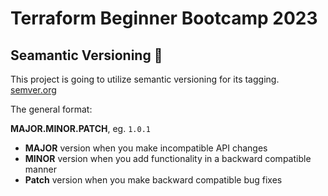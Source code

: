 # Terraform Beginner Bootcamp 2023

## Seamantic Versioning :mage:

This project is going to utilize semantic versioning for its tagging.
[semver.org](https://semver.org/)

The general format:

**MAJOR.MINOR.PATCH**, eg. `1.0.1` 

- **MAJOR** version when you make incompatible API changes
- **MINOR** version when you add functionality in a backward compatible manner
- **Patch** version when you make backward compatible bug fixes

